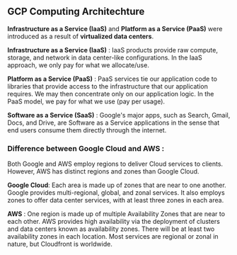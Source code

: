 ## GCP Computing Architechture

**Infrastructure as a Service (IaaS)** and **Platform as a Service (PaaS)** were introduced as a result of **virtualized data centers**.

**Infrastructure as a Service (IaaS)** : IaaS products provide raw compute, storage, and network in data center-like configurations. In the IaaS approach, we only pay for what we allocate/use.


**Platform as a Service (PaaS)** : PaaS services tie our application code to libraries that provide access to the infrastructure that our application requires. We may then concentrate only on our application logic.  In the PaaS model, we pay for what we use (pay per usage).


**Software as a Service (SaaS)** : Google's major apps, such as Search, Gmail, Docs, and Drive, are Software as a Service applications in the sense that end users consume them directly through the internet.

### Difference between Google Cloud and AWS : 

Both Google and AWS employ regions to deliver Cloud services to clients. However, AWS has distinct regions and zones than Google Cloud.


**Google Cloud**: Each area is made up of zones that are near to one another. Google provides multi-regional, global, and zonal services. It also employs zones to offer data center services, with at least three zones in each area.
  
**AWS** : One region is made up of multiple Availability Zones that are near to each other. AWS provides high availability via the deployment of clusters and data centers known as availability zones. There will be at least two availability zones in each location. Most services are regional or zonal in nature, but Cloudfront is worldwide.

